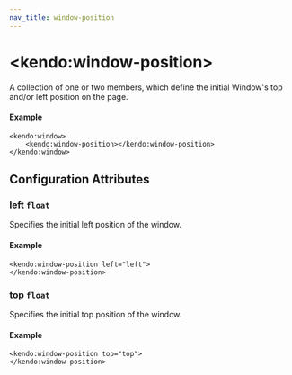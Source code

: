 ```yaml
---
nav_title: window-position
---
```


# \<kendo:window-position\>

A collection of one or two members, which define the initial Window's top and/or left position on the page.

#### Example
    <kendo:window>
        <kendo:window-position></kendo:window-position>
    </kendo:window>

## Configuration Attributes

### left `float`

Specifies the initial left position of the window.

#### Example
    <kendo:window-position left="left">
    </kendo:window-position>

### top `float`

Specifies the initial top position of the window.

#### Example
    <kendo:window-position top="top">
    </kendo:window-position>

